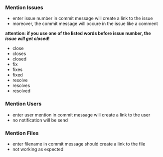 ### Mention Issues
- enter issue number in commit message will create a link to the issue
- moreover, the commit message will occure in the issue like a comment

**attention: if you use one of the listed words before issue number, the _issue will get closed_!**
- close
- closes
- closed
- fix
- fixes
- fixed
- resolve
- resolves
- resolved

### Mention Users
- enter user mention in commit message will create a link to the user
- no notification will be send

### Mention Files
- enter filename in commit message should create a link to the file
- not working as expected
